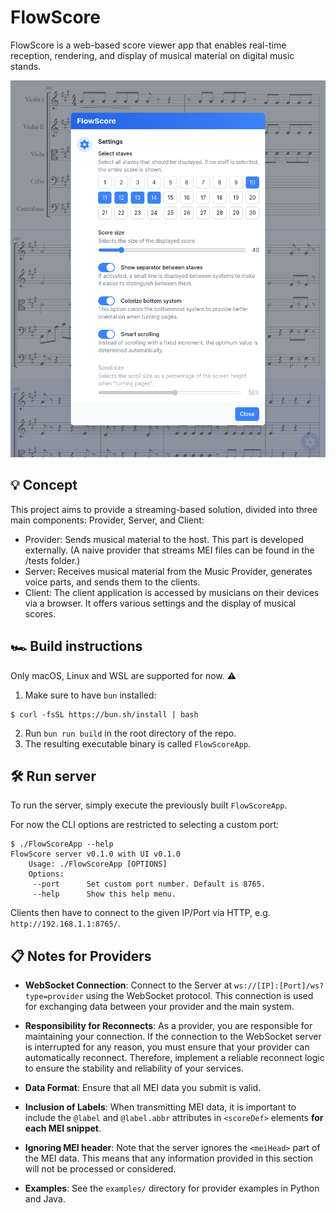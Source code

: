 # FlowScore
FlowScore is a web-based score viewer app that enables real-time reception, rendering, and display of musical material on digital music stands.

![Screenshot](.github/screenshot.png)


## 💡 Concept
This project aims to provide a streaming-based solution, divided into three main components: Provider, Server, and Client:

- Provider: Sends musical material to the host. This part is developed externally. (A naive provider that streams MEI files can be found in the /tests folder.)
- Server: Receives musical material from the Music Provider, generates voice parts, and sends them to the clients.
- Client: The client application is accessed by musicians on their devices via a browser. It offers various settings and the display of musical scores.


## 🏎 Build instructions
Only macOS, Linux and WSL are supported for now. ⚠️

1. Make sure to have `bun` installed:
```
$ curl -fsSL https://bun.sh/install | bash
```
2. Run `bun run build` in the root directory of the repo.
3. The resulting executable binary is called `FlowScoreApp`.


## 🛠️️ Run server
To run the server, simply execute the previously built `FlowScoreApp`.

For now the CLI options are restricted to selecting a custom port:
```
$ ./FlowScoreApp --help
FlowScore server v0.1.0 with UI v0.1.0
    Usage: ./FlowScoreApp [OPTIONS]
    Options:
     --port      Set custom port number. Default is 8765.
     --help      Show this help menu.
```

Clients then have to connect to the given IP/Port via HTTP, e.g. `http://192.168.1.1:8765/`.

## 📋 Notes for Providers
- **WebSocket Connection**: Connect to the Server at `ws://[IP]:[Port]/ws?type=provider` using the WebSocket protocol. This connection is used for exchanging data between your provider and the main system.

- **Responsibility for Reconnects**: As a provider, you are responsible for maintaining your connection. If the connection to the WebSocket server is interrupted for any reason, you must ensure that your provider can automatically reconnect. Therefore, implement a reliable reconnect logic to ensure the stability and reliability of your services.

- **Data Format**: Ensure that all MEI data you submit is valid.

- **Inclusion of Labels**: When transmitting MEI data, it is important to include the `@label` and `@label.abbr` attributes in `<scoreDef>` elements **for each MEI snippet**.

- **Ignoring MEI header**: Note that the server ignores the `<meiHead>` part of the MEI data. This means that any information provided in this section will not be processed or considered.

- **Examples**: See the `examples/` directory for provider examples in Python and Java.